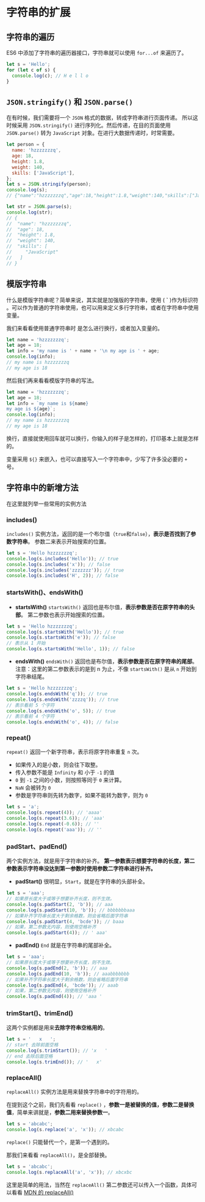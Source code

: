 # 字符串的扩展

## 字符串的遍历

ES6 中添加了字符串的遍历器接口，字符串就可以使用 `for...of` 来遍历了。

```javascript
let s = 'Hello';
for (let c of s) {
  console.log(c); // H e l l o
}
```

## `JSON.stringify()` 和 `JSON.parse()`

在有时候，我们需要将一个 `JSON` 格式的数据，转成字符串进行页面传递。
所以这时候采用 `JSON.stringify()` 进行序列化。然后传递，在目的页面使用 `JSON.parse()` 转为 `JavaScript` 对象。在进行大数据传递时，时常需要。

```javascript
let person = {
  name: 'hzzzzzzzq',
  age: 18,
  height: 1.8,
  weight: 140,
  skills: ['JavaScript'],
};
let s = JSON.stringify(person);
console.log(s);
// {"name":"hzzzzzzzq","age":18,"height":1.8,"weight":140,"skills":["JavaScript"]}

let str = JSON.parse(s);
console.log(str);
// {
//  "name": "hzzzzzzzq",
//  "age": 18,
//  "height": 1.8,
//  "weight": 140,
//  "skills": [
//     "JavaScript"
//   ]
// }
```

## 模版字符串

什么是模版字符串呢？简单来说，其实就是加强版的字符串，使用 ( **`** )作为标识符 。可以作为普通的字符串使用，也可以用来定义多行字符串，或者在字符串中使用变量。

我们来看看使用普通字符串时 是怎么进行换行，或者加入变量的。

```javascript
let name = 'hzzzzzzzq';
let age = 18;
let info = 'my name is ' + name + '\n my age is ' + age;
console.log(info);
// my name is hzzzzzzzq
// my age is 18
```

然后我们再来看看模版字符串的写法。

```javascript
let name = 'hzzzzzzzq';
let age = 18;
let info = `my name is ${name}
my age is ${age}`;
console.log(info);
// my name is hzzzzzzzq
// my age is 18
```

换行，直接就使用回车就可以换行，你输入的样子是怎样的，打印基本上就是怎样的。

变量采用 `${}` 来嵌入，也可以直接写入一个字符串中，少写了许多没必要的 `+` 号。

## 字符串中的新增方法

在这里就列举一些常用的实例方法

### includes()

`includes()` 实例方法，返回的是一个布尔值（`true`和`false`），**表示是否找到了参数字符串**。
参数二来表示开始搜索的位置。

```javascript
let s = 'Hello hzzzzzzzq';
console.log(s.includes('Hello')); // true
console.log(s.includes('x')); // false
console.log(s.includes('zzzzzzz')); // true
console.log(s.includes('H', 2)); // false
```

### startsWith()、endsWith()

- **startsWith()**
  `startsWith()` 返回也是布尔值，**表示参数是否在原字符串的头部**。
  第二参数也表示开始搜索的位置。

```javascript
let s = 'Hello hzzzzzzzq';
console.log(s.startsWith('Hello')); // true
console.log(s.startsWith('e')); // false
// 表示从 1 开始
console.log(s.startsWith('Hello', 1)); // false
```

- **endsWith()**
  `endsWith()` 返回也是布尔值，**表示参数是否在原字符串的尾部**。
  注意：这里的第二参数表示的是到 n 为止，不像 `startsWith()` 是从 `n` 开始到字符串结尾。

```javascript
let s = 'Hello hzzzzzzzq';
console.log(s.endsWith('q')); // true
console.log(s.endsWith('zzzzq')); // true
// 表示看前 5 个字符
console.log(s.endsWith('o', 5)); // true
// 表示看前 4 个字符
console.log(s.endsWith('o', 4)); // false
```

### repeat()

`repeat()` 返回一个新字符串，表示将原字符串重复 `n` 次。

- 如果传入的是小数，则会往下取整。
- 传入参数不能是 `Infinity` 和 小于 `-1` 的值
- `0` 到 `-1` 之间的小数，则按照等同于 `0` 来计算。
- `NaN` 会被转为 `0`
- 参数是字符串则先转为数字，如果不能转为数字，则为 `0`

```javascript
let s = 'a';
console.log(s.repeat(4)); // 'aaaa'
console.log(s.repeat(3.6)); // 'aaa'
console.log(s.repeat(-0.6)); // ''
console.log(s.repeat('aaa')); // ''
```

### padStart、padEnd()

两个实例方法，就是用于字符串的补齐。
**第一参数表示想要字符串的长度，第二参数表示字符串没达到第一参数时使用参数二字符串进行补齐。**

- **padStart()**
  很明显，`Start`，就是在字符串的头部补全。

```javascript
let s = 'aaa';
// 如果原长度大于或等于想要补齐长度，则不生效。
console.log(s.padStart(2, 'b')); // aaa
console.log(s.padStart(10, 'b')); // bbbbbbbaaa
// 如果补齐字符串长度大于剩余格数，则会省略后面字符串
console.log(s.padStart(4, 'bcde')); // baaa
// 如果，第二参数无内容，则使用空格补齐
console.log(s.padStart(4)); // ' aaa'
```

- **padEnd()**
  `End` 就是在字符串的尾部补全。

```javascript
let s = 'aaa';
// 如果原长度大于或等于想要补齐长度，则不生效。
console.log(s.padEnd(2, 'b')); // aaa
console.log(s.padEnd(10, 'b')); // aaabbbbbbb
// 如果补齐字符串长度大于剩余格数，则会省略后面字符串
console.log(s.padEnd(4, 'bcde')); // aaab
// 如果，第二参数无内容，则使用空格补齐
console.log(s.padEnd(4)); // 'aaa '
```

### trimStart()、trimEnd()

这两个实例都是用来**去除字符串空格用的**。

```javascript
let s = '   x   ';
// start 去除前面空格
console.log(s.trimStart()); // 'x   '
// end 去除后面空格
console.log(s.trimEnd()); // '   x'
```

### replaceAll()

`replaceAll()` 实例方法是用来替换字符串中的字符用的。

在提到这个之前，我们先看看 `replace()` ，**参数一是被替换的值，参数二是替换值**，简单来讲就是，**参数二用来替换参数一**。

```javascript
let s = 'abcabc';
console.log(s.replace('a', 'x')); // xbcabc
```

`replace()` 只能替代一个，是第一个遇到的。

那我们来看看 `replaceAll()`，是全部替换。

```javascript
let s = 'abcabc';
console.log(s.replaceAll('a', 'x')); // xbcxbc
```

这里是简单的用法，当然在 `replaceAll()` 第二参数还可以传入一个函数，具体可以看看 [MDN 的 replaceAll()](https://developer.mozilla.org/zh-CN/docs/Web/JavaScript/Reference/Global_Objects/String/replaceAll)

